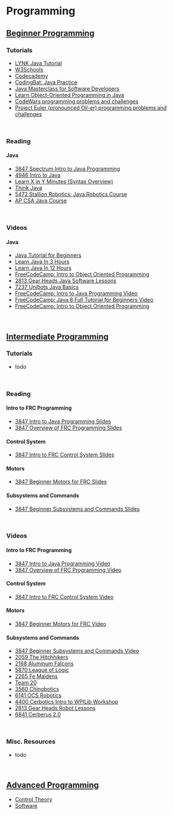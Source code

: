 # Programming 

## [Beginner Programming](./beginnerProgramming.md)

### Tutorials
- [LYNK Java Tutorial](./java/index.md)
- [W3Schools](https://www.w3schools.com/java/)
- [Codecademy](https://www.codecademy.com/learn/learn-java)
- [CodingBat: Java Practice](https://codingbat.com/java)
- [Java Masterclass for Software Developers](https://www.educative.io/courses/java-masterclass-developers)
- [Learn Object-Oriented Programming in Java](https://www.educative.io/courses/learn-object-oriented-programming-in-java)
- [CodeWars programming problems and challenges](https://www.codewars.com/)
- [Project Euler (pronounced Oil-er) programming problems and challenges](https://projecteuler.net/)
<br>

### Reading <br>

#### Java <br>
- [3847 Spectrum Intro to Java Programming](https://docs.google.com/presentation/d/1MxjAYEkdW9MVuQUSKM9xFdQ3vQl-1MXcdd2jdfOI_KY/edit?usp=sharing)
- [4946 Intro to Java](https://drive.google.com/file/d/1t27lMdlTeeCrOaorByj7n-3Fu4tQJktJ/view)
- [Learn X in Y Minutes (Syntax Overview)](https://learnxinyminutes.com/docs/java/)
- [Think Java](https://greenteapress.com/thinkjava6/thinkjava.pdf)
- [5472 Stallion Robotics: Java Robotics Course](https://drive.google.com/file/d/18Vz7tjU1hkQeqj2FLn9RQvlza2pqOJtR/)
- [AP CSA Java Course](https://runestone.academy/ns/books/published/csawesome/index.html)
<br>

### Videos <br>

#### Java <br>
- [Java Tutorial for Beginners](https://www.youtube.com/watch?v=eIrMbAQSU34)
- [Learn Java In 3 Hours](https://www.youtube.com/watch?v=_73sZ-BUZXI)
- [Learn Java In 12 Hours](https://youtu.be/xk4_1vDrzzo)
- [FreeCodeCamp: Intro to Object Oriented Programming](https://www.youtube.com/watch?v=SiBw7os-_zI)
- [2813 Gear Heads Java Software Lessons](https://www.youtube.com/playlist?list=PLf-V-Ek_YwZWk92UYFl2Z2g9pFwwWmOZ2)
- [7237 Unibots Java Basics](https://www.youtube.com/playlist?list=PLbyD6UONF3m7Tvp6mTluAtD8vSv2MeO8o)
- [FreeCodeCamp: Intro to Java Programming Video](https://www.youtube.com/watch?v=GoXwIVyNvX0)
- [FreeCodeCamp: Java 8 Full Tutorial for Beginners Video](https://www.youtube.com/watch?v=grEKMHGYyns)
- [FreeCodeCamp: Intro to Object Oriented Programming](https://www.youtube.com/watch?v=SiBw7os-_zI)
<br>

## [Intermediate Programming](./intermediateProgramming.md)

### Tutorials <br>
- todo
<br>

### Reading <br>

#### Intro to FRC Programming <br>
- [3847 Intro to Java Programming Slides](https://docs.google.com/presentation/d/1MxjAYEkdW9MVuQUSKM9xFdQ3vQl-1MXcdd2jdfOI_KY/edit#slide=id.p)
- [3847 Overview of FRC Programming Slides](https://docs.google.com/presentation/d/e/2PACX-1vRC037jwjNSnJN47Sut_juVnw0Ds6HQF1Jrwlx2t-1F6xo2s3G6tx7XU7Q0-xzG7ihGxwnhlGDvChz6/pub?start=false&loop=false&delayms=3000&slide=id.p)

#### Control System <br>
- [3847 Intro to FRC Control System Slides](https://docs.google.com/presentation/d/1U8EKEZv5Km__JKcN2SpE7tU8HjkMOnHZUupBr-Zo96M/edit#slide=id.p)

#### Motors <br>
- [3847 Beginner Motors for FRC Slides](https://docs.google.com/presentation/d/e/2PACX-1vQx1bBy1RHAYv5y5O5y82e4a45j5DCRmNrwY-d_eOVz8wqks7ehSpiql-qweDWE0J3zzcqMG-5X805x/pub?start=false&loop=false&delayms=3000&slide=id.p)

#### Subsystems and Commands <br>
- [3847 Beginner Subsystems and Commands Slides](https://docs.google.com/presentation/d/e/2PACX-1vR-73OU1Q2f0C9cJMM9ZtX12QNSbEe2apapZbLYKaGS0XfJnP8J3QAU7D-1nZo5ITMpi3DTCwoR9Yh5/pub?start=false&loop=false&delayms=3000&slide=id.p)
<br>

### Videos <br>

#### Intro to FRC Programming <br>
- [3847 Intro to Java Programming Video](https://www.youtube.com/watch?v=YWhJLJawGGU)
- [3847 Overview of FRC Programming Video](https://www.youtube.com/watch?v=Hv1FSYj8rrA)

#### Control System <br>
- [3847 Intro to FRC Control System Video](https://www.youtube.com/watch?v=XHx3JeTk0Qw)

#### Motors <br>
- [3847 Beginner Motors for FRC Video](https://www.youtube.com/watch?v=vWKKIhUcTzw)

#### Subsystems and Commands <br>
- [3847 Beginner Subsystems and Commands Video](https://www.youtube.com/watch?v=vbcuFFr4k40)
- [2059 The Hitchhikers](https://www.youtube.com/playlist?list=PL4GNHenJg9JD5xdRxByaZZEZP1PPajPeV)
- [2168 Aluminum Falcons](https://www.youtube.com/playlist?list=PLUTJdMwEWueLJjRuvPU_CjCyMU2qd8Wys)
- [5870 League of Logic](https://www.youtube.com/playlist?list=PLf-V-Ek_YwZWW4sQLzpEsekYJ9PxXRVCO)
- [2265 Fe Maidens](https://www.youtube.com/playlist?list=PLGMXJaFAzee3Br0sxLy7W8MRi2kluN7Sq)
- [Team 20](https://www.youtube.com/playlist?list=PL9bmxB51pgmdtdgy7bIWWnqwIhA93tq0_)
- [3560 Chingbotics](https://www.youtube.com/playlist?list=PLNRwl3Qs4GCWsRtYbJwI-r3H6BucUl3Rk)
- [6141 OCS Robotics](https://www.youtube.com/playlist?list=PLq0D8c7ScX7RbOCWmYK8uUNln0sueBLWV)
- [4400 Cerbotics Intro to WPILib Workshop](https://www.youtube.com/watch?v=ImkxFrBirwY)
- [2813 Gear Heads Robot Lessons](https://www.youtube.com/playlist?list=PLf-V-Ek_YwZV5AbWq6wnyQIAMcZH1HEr9)
- [6841 Cerberus 2.0](https://www.youtube.com/playlist?list=PLYwJIUT_B-n612Gqmfsq1ukYLa6WKgon)
<br>

### Misc. Resources
- todo
<br>

## [Advanced Programming](./advancedProgramming/index.md)
- [Control Theory](./advancedProgramming/controlTheory.md)
- [Software](./software.md)
<br>
